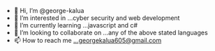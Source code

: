 - 👋 Hi, I’m @george-kalua
- 👀 I’m interested in ...cyber security and web development
- 🌱 I’m currently learning ...javascript and c#
- 💞️ I’m looking to collaborate on ...any of the above stated languages
- 📫 How to reach me ...georgekalua605@gmail.com

<!---
george-kalua/george-kalua is a ✨ special ✨ repository because its `README.md` (this file) appears on your GitHub profile.
You can click the Preview link to take a look at your changes.
--->
